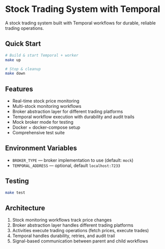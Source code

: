 # Stock Trading System with Temporal

A stock trading system built with Temporal workflows for durable, reliable trading operations.

## Quick Start

```bash
# Build & start Temporal + worker
make up

# Stop & cleanup
make down
```

## Features

- Real-time stock price monitoring
- Multi-stock monitoring workflows
- Broker abstraction layer for different trading platforms
- Temporal workflow execution with durability and audit trails
- Mock broker mode for testing
- Docker + docker-compose setup
- Comprehensive test suite

## Environment Variables

- `BROKER_TYPE` — broker implementation to use (default: `mock`)
- `TEMPORAL_ADDRESS` — optional, default `localhost:7233`

## Testing

```bash
make test
```

## Architecture

1. Stock monitoring workflows track price changes
2. Broker abstraction layer handles different trading platforms
3. Activities execute trading operations (fetch prices, execute trades)
4. Temporal handles durability, retries, and audit trail
5. Signal-based communication between parent and child workflows